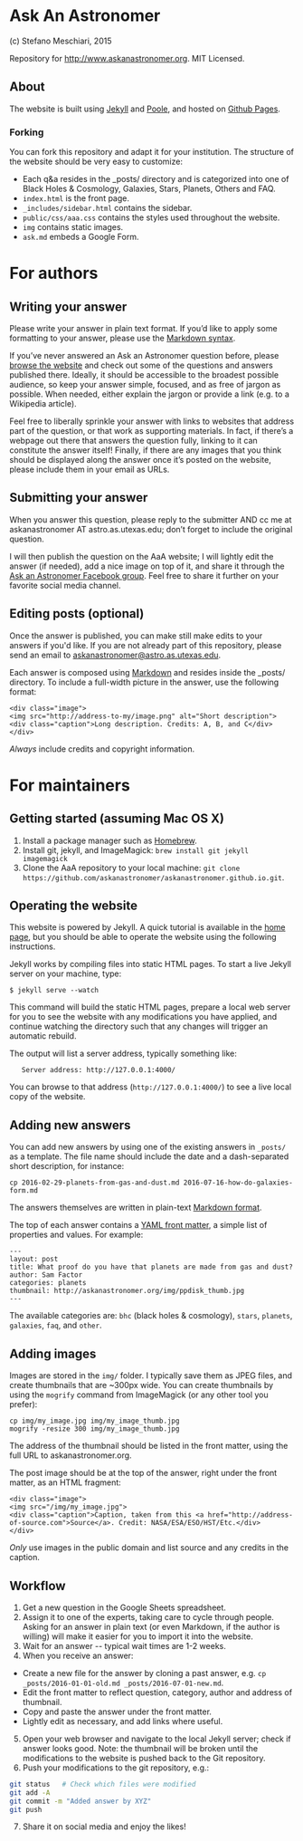 # Ask An Astronomer
(c) Stefano Meschiari, 2015

Repository for http://www.askanastronomer.org. MIT Licensed.

## About
The website is built using [Jekyll](http://jekyllrb.com) and [Poole](http://getpoole.com), and hosted on [Github Pages](https://pages.github.com).

### Forking
You can fork this repository and adapt it for your institution. The structure of the website should be very easy to customize:

* Each q&a resides in the _posts/ directory and is categorized into one of Black Holes & Cosmology, Galaxies, Stars, Planets, Others and FAQ.
* `index.html` is the front page.
* `_includes/sidebar.html` contains the sidebar.
* `public/css/aaa.css` contains the styles used throughout the website.
* `img` contains static images.
* `ask.md` embeds a Google Form.

# For authors
## Writing your answer
Please write your answer in plain text format. If you’d like to apply some formatting to your answer, please use the [Markdown syntax](https://help.github.com/articles/github-flavored-markdown/).

If you’ve never answered an Ask an Astronomer question before, please [browse the website](http://www.askanastronomer.org) and check out some of the questions and answers published there. Ideally, it should be accessible to the broadest possible audience, so keep your answer simple, focused, and as free of jargon as possible. When needed, either explain the jargon or provide a link (e.g. to a Wikipedia article).

Feel free to liberally sprinkle your answer with links to websites that address part of the question, or that work as supporting materials. In fact, if there’s a webpage out there that answers the question fully, linking to it can constitute the answer itself! Finally, if there are any images that you think should be displayed along the answer once it’s posted on the website, please include them in your email as URLs. 

## Submitting your answer
When you answer this question, please reply to the submitter AND cc me at askanastronomer AT astro.as.utexas.edu; don’t forget to include the original question. 

I will then publish the question on the AaA website; I will lightly edit the answer (if needed), add a nice image on top of it, and share it through the [Ask an Astronomer Facebook group](https://www.facebook.com/mcdaskanastronomer/?ref=hl). Feel free to share it further on your favorite social media channel.

## Editing posts (optional)
Once the answer is published, you can make still make edits to your answers if you'd like. If you are not already part of this repository, please send an email to askanastronomer@astro.as.utexas.edu.

Each answer is composed using [Markdown](https://help.github.com/articles/github-flavored-markdown/) and resides inside the _posts/ directory. To include a full-width picture in the answer, use the following format:

```
<div class="image">
<img src="http://address-to-my/image.png" alt="Short description">
<div class="caption">Long description. Credits: A, B, and C</div>
</div>
```

*Always* include credits and copyright information.

# For maintainers
## Getting started (assuming Mac OS X)
1. Install a package manager such as [Homebrew](http://brew.sh).
2. Install git, jekyll, and ImageMagick: `brew install git jekyll imagemagick`
3. Clone the AaA repository to your local machine: `git clone https://github.com/askanastronomer/askanastronomer.github.io.git`.

## Operating the website
This website is powered by Jekyll. A quick tutorial is available in the [home page](https://jekyllrb.com), but you should be able to operate the website using the following instructions.

Jekyll works by compiling files into static HTML pages. To start a live Jekyll server on your machine, type:
```
$ jekyll serve --watch
```

This command will build the static HTML pages, prepare a local web server for you to see the website with any modifications you have applied, and continue watching the directory such that any changes will trigger an automatic rebuild.

The output will list a server address, typically something like:
```
   Server address: http://127.0.0.1:4000/
```

You can browse to that address (`http://127.0.0.1:4000/`) to see a live local copy of the website.

## Adding new answers
You can add new answers by using one of the existing answers in `_posts/` as a template. The file name should include the date and a dash-separated short description, for instance:
```
cp 2016-02-29-planets-from-gas-and-dust.md 2016-07-16-how-do-galaxies-form.md
```

The answers themselves are written in plain-text [Markdown format](https://github.com/adam-p/markdown-here/wiki/Markdown-Cheatsheet).

The top of each answer contains a [YAML front matter](https://jekyllrb.com/docs/frontmatter/), a simple list of properties and values. For example:
```
---
layout: post
title: What proof do you have that planets are made from gas and dust?
author: Sam Factor
categories: planets
thumbnail: http://askanastronomer.org/img/ppdisk_thumb.jpg
---
```
The available categories are: `bhc` (black holes & cosmology), `stars`, `planets`, `galaxies`, `faq`, and `other`.

## Adding images
Images are stored in the `img/` folder. I typically save them as JPEG files, and create thumbnails that are ~300px wide. You can create thumbnails by using the `mogrify` command from ImageMagick (or any other tool you prefer):

```
cp img/my_image.jpg img/my_image_thumb.jpg
mogrify -resize 300 img/my_image_thumb.jpg
```

The address of the thumbnail should be listed in the front matter, using the full URL to askanastronomer.org.

The post image should be at the top of the answer, right under the front matter, as an HTML fragment:
```
<div class="image">
<img src="/img/my_image.jpg">
<div class="caption">Caption, taken from this <a href="http://address-of-source.com">Source</a>. Credit: NASA/ESA/ESO/HST/Etc.</div>
</div>
```
*Only* use images in the public domain and list source and any credits in the caption.

## Workflow
1. Get a new question in the Google Sheets spreadsheet.
2. Assign it to one of the experts, taking care to cycle through people. Asking for an answer in plain text (or even Markdown, if the author is willing) will make it easier for you to import it into the website.
3. Wait for an answer -- typical wait times are 1-2 weeks.
4. When you receive an answer:
  - Create a new file for the answer by cloning a past answer, e.g. `cp _posts/2016-01-01-old.md _posts/2016-07-01-new.md`.
  - Edit the front matter to reflect question, category, author and address of thumbnail.
  - Copy and paste the answer under the front matter.
  - Lightly edit as necessary, and add links where useful.
5. Open your web browser and navigate to the local Jekyll server; check if answer looks good. Note: the thumbnail will be broken until the modifications to the website is pushed back to the Git repository.
6. Push your modifications to the git repository, e.g.:
```bash
git status   # Check which files were modified
git add -A
git commit -m "Added answer by XYZ"
git push
```
7. Share it on social media and enjoy the likes!

